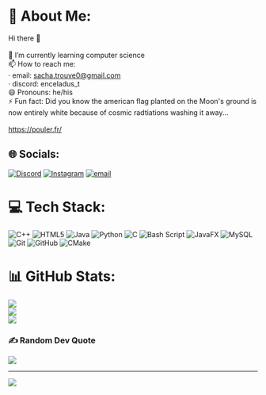 # 💫 About Me:
Hi there 👋<br><br>    🌱 I’m currently learning computer science<br>    📫 How to reach me:<br>    · email: sacha.trouve0@gmail.com<br>    · discord: enceladus_t<br>    😄 Pronouns: he/his<br>    ⚡ Fun fact: Did you know the american flag planted on the Moon's ground is now entirely white because of cosmic radtiations washing it away...<br><br>https://pouler.fr/


## 🌐 Socials:
[![Discord](https://img.shields.io/badge/Discord-%237289DA.svg?logo=discord&logoColor=white)](https://discord.gg/enceladus_t) [![Instagram](https://img.shields.io/badge/Instagram-%23E4405F.svg?logo=Instagram&logoColor=white)](https://instagram.com/sacha_trouve) [![email](https://img.shields.io/badge/Email-D14836?logo=gmail&logoColor=white)](mailto:sacha.trouve0@gmail.com) 

# 💻 Tech Stack:
![C++](https://img.shields.io/badge/c++-%2300599C.svg?style=for-the-badge&logo=c%2B%2B&logoColor=white) ![HTML5](https://img.shields.io/badge/html5-%23E34F26.svg?style=for-the-badge&logo=html5&logoColor=white) ![Java](https://img.shields.io/badge/java-%23ED8B00.svg?style=for-the-badge&logo=openjdk&logoColor=white) ![Python](https://img.shields.io/badge/python-3670A0?style=for-the-badge&logo=python&logoColor=ffdd54) ![C](https://img.shields.io/badge/c-%2300599C.svg?style=for-the-badge&logo=c&logoColor=white) ![Bash Script](https://img.shields.io/badge/bash_script-%23121011.svg?style=for-the-badge&logo=gnu-bash&logoColor=white) ![JavaFX](https://img.shields.io/badge/javafx-%23FF0000.svg?style=for-the-badge&logo=javafx&logoColor=white) ![MySQL](https://img.shields.io/badge/mysql-4479A1.svg?style=for-the-badge&logo=mysql&logoColor=white) ![Git](https://img.shields.io/badge/git-%23F05033.svg?style=for-the-badge&logo=git&logoColor=white) ![GitHub](https://img.shields.io/badge/github-%23121011.svg?style=for-the-badge&logo=github&logoColor=white) ![CMake](https://img.shields.io/badge/CMake-%23008FBA.svg?style=for-the-badge&logo=cmake&logoColor=white)
# 📊 GitHub Stats:
![](https://github-readme-stats.vercel.app/api?username=sachatrouve1&theme=catppuccin_mocha&hide_border=false&include_all_commits=true&count_private=false)<br/>
![](https://nirzak-streak-stats.vercel.app/?user=sachatrouve1&theme=catppuccin_mocha&hide_border=false)<br/>
![](https://github-readme-stats.vercel.app/api/top-langs/?username=sachatrouve1&theme=catppuccin_mocha&hide_border=false&include_all_commits=true&count_private=false&layout=compact)

### ✍️ Random Dev Quote
![](https://quotes-github-readme.vercel.app/api?type=horizontal&theme=radical)

---
[![](https://visitcount.itsvg.in/api?id=sachatrouve1&icon=0&color=0)](https://visitcount.itsvg.in)

<!-- Proudly created with GPRM ( https://gprm.itsvg.in ) -->
